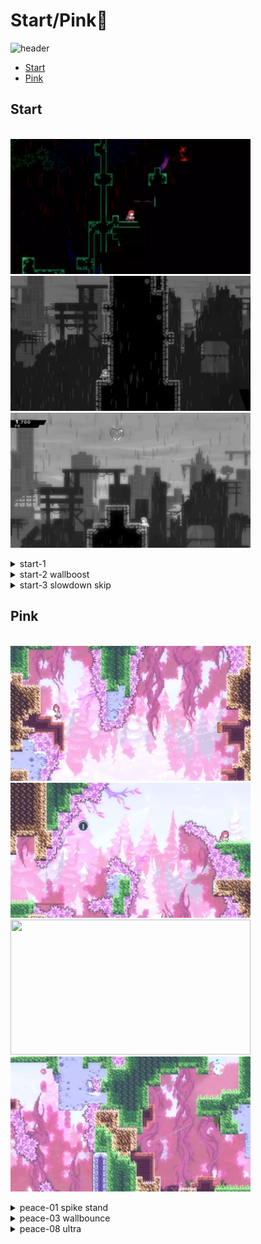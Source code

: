 # Start/Pink🌸
![header](https://i.imgur.com/2QFzeSE.png)
   - [Start](#start)
   - [Pink](#pink)
   
   
 ## Start
  \
 <img src="https://github.com/wpxtmvpsxm/glyph/blob/main/images/start-1.webp" width="384" height="216"/>
 <img src="https://github.com/wpxtmvpsxm/glyph/blob/main/images/Start-2.webp" width="384" height="216"/>
 \
 <img src="https://github.com/wpxtmvpsxm/glyph/blob/main/images/Start-3.webp" width="384" height="216"/>
   <details>
      <summary>start-1</summary>
      
   ![gif](https://github.com/wpxtmvpsxm/glyph/blob/main/images/start-1.webp) 
   
   Updemo buffered wallbounce gives you the perfect height at the start.  
   
   A neutral super lines up the reverse wavedash so long as you jump pretty late on the wavedash itself. The next fastest easy alternative is to [left dash into right demohyper](https://gfycat.com/FortunateFrighteningIvorygull)
   
   

  
   </details>
 
   <details>
      <summary>start-2 wallboost</summary>
   
   ![gif](https://github.com/wpxtmvpsxm/glyph/blob/main/images/Start-2.webp)
   \
   Whenever you are doing a wallkick -> updash, replace it with a wallboost -> updash for decent free timesave
   </details>
   
   <details>
      <summary>start-3 slowdown skip</summary>
   
   ![gif](https://github.com/wpxtmvpsxm/glyph/blob/main/images/Start-3.webp)
   \
   ![cue](https://i.imgur.com/SPCWLSZ.png)
   \
  The green box is the teleport trigger, the red box is the slowdown trigger. Aim to updash at the visual cue (between the lines) but if you updash after the green line you can hold right and lose very little time.
   \
   ![cue](https://i.imgur.com/7Nzbq0y.png)
   
   </details>

   ## Pink

  \
 <img src="https://github.com/wpxtmvpsxm/glyph/blob/main/images/Pink-1.webp" width="384" height="216"/>
 <img src="https://github.com/wpxtmvpsxm/glyph/blob/main/images/Pink-2.webp" width="384" height="216"/>
 \
 <img src="https://github.com/wpxtmvpsxm/glyph/blob/main/images/Pink-3.webp" width="384" height="216"/>
 <img src="https://github.com/wpxtmvpsxm/glyph/blob/main/images/Pink-4.webp" width="384" height="216"/>
   <details>
      <summary>peace-01 spike stand</summary>
   
   ![gif](https://github.com/wpxtmvpsxm/glyph/blob/main/images/Pink-1.webp)
   \
   Comet's lineup. Jump at the flower in the background, updash at the peak of the jump, and then start holding right during the dash.
   \
   ![cue](https://i.imgur.com/Z3A6m7H.png)
   </details>
   
   <details>
      <summary>peace-03 wallbounce</summary>  
   
   \
     ![gif](https://github.com/wpxtmvpsxm/glyph/blob/main/images/Pink-2.webp)  
   
   
   Tap jump as short as possible on the transition hyper, immediately hold left, buffer a full height wallkick on the moveblock and win  
   </details>
   
   <details>
   <summary>peace-08 ultra</summary>  
   
   \
     ![gif](https://github.com/wpxtmvpsxm/glyph/blob/main/images/Pink-3.webp)  
   
   Jump as far left as you can before the demohyper so you can do the ultra nice and fast after you jump. Land on the wooden thing and just hold downright to slide
</details>
